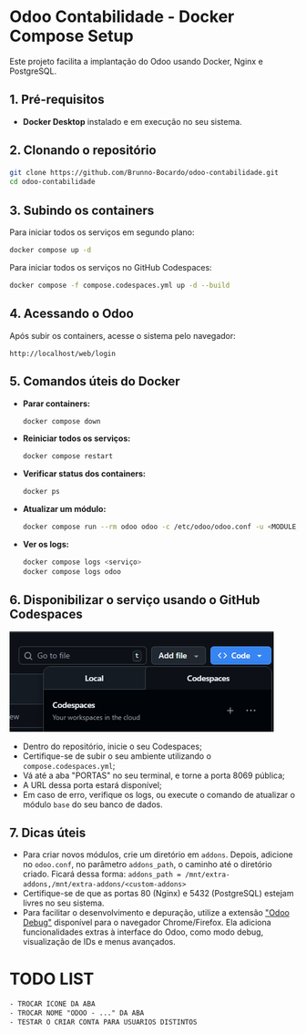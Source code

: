 # Odoo Contabilidade - Docker Compose Setup

Este projeto facilita a implantação do Odoo usando Docker, Nginx e PostgreSQL.

## 1. Pré-requisitos

- **Docker Desktop** instalado e em execução no seu sistema.

## 2. Clonando o repositório

```bash
git clone https://github.com/Brunno-Bocardo/odoo-contabilidade.git
cd odoo-contabilidade
```

## 3. Subindo os containers

Para iniciar todos os serviços em segundo plano:
```bash
docker compose up -d
```

Para iniciar todos os serviços no GitHub Codespaces:
```bash
docker compose -f compose.codespaces.yml up -d --build
```

## 4. Acessando o Odoo

Após subir os containers, acesse o sistema pelo navegador:
```
http://localhost/web/login
```

## 5. Comandos úteis do Docker

- **Parar containers:**
	```bash
	docker compose down
	```
- **Reiniciar todos os serviços:**
	```bash
	docker compose restart
	```
- **Verificar status dos containers:**
	```bash
	docker ps
	```
- **Atualizar um módulo:**
	``` bash
	docker compose run --rm odoo odoo -c /etc/odoo/odoo.conf -u <MODULE_NAME> -d <DATA_BASE_NAME> --xmlrpc-port=9999 --db_host=db --db_user=odoo --db_pass=odoo --stop-after-init
	```
- **Ver os logs:**
	``` bash
	docker compose logs <serviço>
	docker compose logs odoo
	```

## 6. Disponibilizar o serviço usando o GitHub Codespaces

![alt text](imgs/image.png)
- Dentro do repositório, inicie o seu Codespaces;
- Certifique-se de subir o seu ambiente utilizando o `compose.codespaces.yml`;
- Vá até a aba "PORTAS" no seu terminal, e torne a porta 8069 pública;
- A URL dessa porta estará disponível;
- Em caso de erro, verifique os logs, ou execute o comando de atualizar o módulo `base` do seu banco de dados.


## 7. Dicas úteis

- Para criar novos módulos, crie um diretório em `addons`. Depois, adicione no `odoo.conf`, no parâmetro `addons_path`, o caminho até o diretório criado. Ficará dessa forma: `addons_path = /mnt/extra-addons,/mnt/extra-addons/<custom-addons>`
- Certifique-se de que as portas 80 (Nginx) e 5432 (PostgreSQL) estejam livres no seu sistema.
- Para facilitar o desenvolvimento e depuração, utilize a extensão ["Odoo Debug"](https://chromewebstore.google.com/detail/odoo-debug/hmdmhilocobgohohpdpolmibjklfgkbi) disponível para o navegador Chrome/Firefox. Ela adiciona funcionalidades extras à interface do Odoo, como modo debug, visualização de IDs e menus avançados. 

# TODO LIST

	- TROCAR ICONE DA ABA
	- TROCAR NOME "ODOO - ..." DA ABA
	- TESTAR O CRIAR CONTA PARA USUARIOS DISTINTOS




